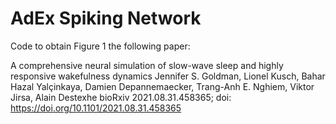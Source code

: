 # AdEx Spiking Network

Code to obtain Figure 1 the following paper:

A comprehensive neural simulation of slow-wave sleep and highly responsive wakefulness dynamics
Jennifer S. Goldman, Lionel Kusch, Bahar Hazal Yalçinkaya, Damien Depannemaecker, Trang-Anh E. Nghiem, Viktor Jirsa, Alain Destexhe
bioRxiv 2021.08.31.458365; doi: https://doi.org/10.1101/2021.08.31.458365 

